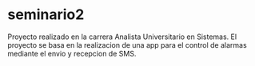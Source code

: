 # seminario2
Proyecto realizado en la carrera Analista Universitario en Sistemas. El proyecto se basa en la realizacion de una app para el control de alarmas mediante el envio y recepcion de SMS.

